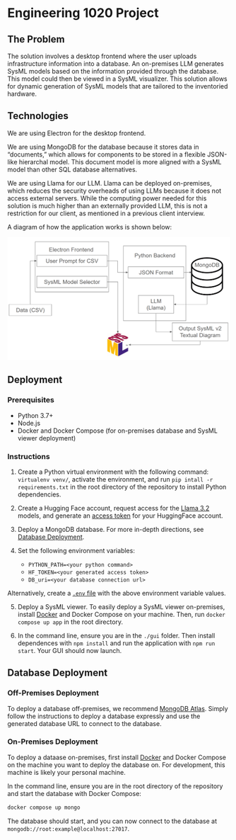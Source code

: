 # Engineering 1020 Project

## The Problem

The solution involves a desktop frontend where the user uploads infrastructure information into a database. An on-premises LLM generates SysML models based on the information provided through the database. This model could then be viewed in a SysML visualizer. This solution allows for dynamic generation of SysML models that are tailored to the inventoried hardware. 

## Technologies

We are using Electron for the desktop frontend.

We are using MongoDB for the database because it stores data in “documents,” which allows for components to be stored in a flexible JSON-like hierarchal model. This document model is more aligned with a SysML model than other SQL database alternatives. 

We are using Llama for our LLM. Llama can be deployed on-premises, which reduces the security overheads of using LLMs because it does not access external servers. While the computing power needed for this solution is much higher than an externally provided LLM, this is not a restriction for our client, as mentioned in a previous client interview. 

A diagram of how the application works is shown below:

<p align="center">
  <img src="https://github.com/dianalin2/engr-1020/blob/main/docs/flowchart.png?raw=true" />
</p>

## Deployment

### Prerequisites

- Python 3.7+
- Node.js
- Docker and Docker Compose (for on-premises database and SysML viewer deployment)

### Instructions

1. Create a Python virtual environment with the following command: `virtualenv venv/`, activate the environment, and run `pip intall -r requirements.txt` in the root directory of the repository to install Python dependencies.

2. Create a Hugging Face account, request access for the [Llama 3.2](https://huggingface.co/collections/meta-llama/metas-llama-32-language-models-and-evals-675bfd70e574a62dd0e40586) models, and generate an [access token](https://huggingface.co/settings/tokens) for your HuggingFace account.

3. Deploy a MongoDB database. For more in-depth directions, see [Database Deployment](#database-deployment).

4. Set the following environment variables:
    - `PYTHON_PATH=<your python command>`
    - `HF_TOKEN=<your generated access token>`
    - `DB_uri=<your database connection url>`

  Alternatively, create a [`.env` file](https://dotenvx.com/docs/env-file#format) with the above environment variable values. 

5. Deploy a SysML viewer. To easily deploy a SysML viewer on-premises, install [Docker](http://www.docker.com) and Docker Compose on your machine. Then, run `docker compose up app` in the root directory.

6. In the command line, ensure you are in the `./gui` folder. Then install dependences with `npm install` and run the application with `npm run start`. Your GUI should now launch.

## Database Deployment

### Off-Premises Deployment

To deploy a database off-premises, we recommend [MongoDB Atlas](https://www.mongodb.com). Simply follow the instructions to deploy a database expressly and use the generated database URL to connect to the database.

### On-Premises Deployment

To deploy a dataase on-premises, first install [Docker](https://www.docker.com) and Docker Compose on the machine you want to deploy the database on. For development, this machine is likely your personal machine.

In the command line, ensure you are in the root directory of the repository and start the database with Docker Compose:

```sh
docker compose up mongo
```

The database should start, and you can now connect to the database at `mongodb://root:example@localhost:27017`.
